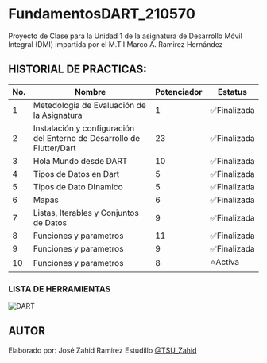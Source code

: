 # FundamentosDART_210570

Proyecto de Clase para la Unidad 1 de la asignatura de Desarrollo Móvil Integral (DMI) impartida por el M.T.I Marco A. Ramirez Hernández

## HISTORIAL DE PRACTICAS: 
|No. |Nombre|Potenciador|Estatus
|--|--|--|--|
|1|Metedologia de Evaluación de la Asignatura|1|✅Finalizada|
|2|Instalación y configuración del Enterno de Desarrollo de Flutter/Dart|23|✅Finalizada|
|3|Hola Mundo desde DART|10|✅Finalizada|
|4|Tipos de Datos en Dart|5|✅Finalizada|
|5|Tipos de Dato DInamico|5|✅Finalizada|
|6|Mapas|6|✅Finalizada|
|7|Listas, Iterables y Conjuntos de Datos|9|✅Finalizada|
|8|Funciones y parametros|11|✅Finalizada|
|9|Funciones y parametros|9|✅Finalizada|
|10|Funciones y parametros|8|⭐Activa|


### LISTA DE HERRAMIENTAS
![DART](https://img.shields.io/badge/Dart-0175C2?style=for-the-badge&logo=dart&logoColor=white)

## AUTOR 
Elaborado por: José Zahid Ramirez Estudillo [@TSU_Zahid](https://github.com/NoviodeAme)
